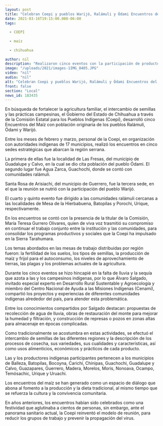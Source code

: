 ```yaml
---
layout: post
title: "Celebran Coepi y pueblos Warijó, Ralámuli y Ódami Encuentros del Maíz"
date: 2021-03-16T19:15:00.000-06:00
tags:
  
  - COEPI
  
  - maíz
  
  - chihuahua
  
author: nil
description: "Realizaron cinco eventos con la participación de productoras y productores indígenas de 17 municipios; en años anteriores constituían una festividad que aglutinaba a cientos de personas pero ante la pandemia se reinventó el modelo de reunión para prevenir la propagación del virus"
image: "/uploads/2021/images-1IMG_0405.JPG"
video: "nil"
audio: "nil"
alt: "Celebran Coepi y pueblos Warijó, Ralámuli y Ódami Encuentros del Maíz"
front: false
section: "Local"
news_id: 183435
---
```


En búsqueda de fortalecer la agricultura familiar, el intercambio de semillas y las prácticas campesinas, el Gobierno del Estado de Chihuahua a través de la Comisión Estatal para los Pueblos Indígenas (Coepi), desarrolló cinco Encuentros del Maíz con población originaria de los pueblos Ralámuli, Ódami y Warijó.

 

Entre los meses de febrero y marzo, personal de la Coepi, en organización con autoridades indígenas de 17 municipios, realizó los encuentros en cinco sedes estratégicas que abarcan la región serrana.

 

La primera de ellas fue la localidad de Las Fresas, del municipio de Guadalupe y Calvo, en la cual se dio cita población del pueblo Ódami. El segundo lugar fue Agua Zarca, Guachochi, donde se contó con comunidades ralámuli.

 

Santa Rosa de Arisiachi, del municipio de Guerrero, fue la tercera sede, en el que la reunión se nutrió con la participación del pueblo Warijó.

 

El cuarto y quinto evento fue dirigido a las comunidades ralámuli cercanas a las localidades de Mesa de la Hierbabuena, Batopilas y Porochi, Urique, respectivamente.

 

En los encuentros se contó con la presencia de la titular de la Comisión, María Teresa Gurrero Olivares, quien de viva voz trasmitió su compromiso en continuar el trabajo conjunto entre la institución y las comunidades, para consolidar los programas productivos y sociales que la Coepi ha impulsado en la Sierra Tarahumara.

 

Los temas abordados en las mesas de trabajo distribuidas por región fueron: la fertilidad de los suelos, los tipos de semillas, la producción de maíz y frijol para el autoconsumo, los niveles de aprovechamiento de tierras, las plagas y los problemas actuales de la agricultura.

 

Durante los cinco eventos se hizo hincapié en la falta de lluvia y la sequía que azota a las y los campesinos indígenas, por lo que Álvaro Salgado, invitado especial experto en Desarrollo Rural Sustentable y Agroecología y miembro del Centro Nacional de Ayuda a las Misiones Indígenas (Cenami), compartió los proyectos y experiencias de diferentes comunidades indígenas alrededor del país, para atender esta problemática.

 

Entre los conocimientos compartidos por Salgado destacan: propuestas de recolección de agua de lluvia, obras de restauración del monte para mejorar la humedad y filtración, y construcción de represas o pozos en zonas altas para almacenaje en épocas complicadas.

 

Como tradicionalmente se acostumbra en estas actividades, se efectuó el intercambio de semillas de las diferentes regiones y la descripción de los procesos de cosecha, sus variedades, sus cualidades y características, así como usos alimenticios, económicos y prácticos de cada producto.

 

Las y los productores indígenas participantes pertenecen a los municipios de Balleza, Batopilas, Bocoyna, Carichí, Chínipas, Guachochi, Guadalupe y Calvo, Guazapares, Guerrero, Madera, Morelos, Moris, Nonoava, Ocampo, Temósachic, Urique y Uruachi.

 

Los encuentros del maíz se han generado como un espacio de diálogo que abona al fomento a la producción y la dieta tradicional, al mismo tiempo que se refuerza la cultura y la convivencia comunitaria.

 

En años anteriores, los encuentros habían sido celebrados como una festividad que aglutinaba a cientos de personas, sin embargo, ante el panorama sanitario actual, la Coepi reinventó el modelo de reunión, para reducir los grupos de trabajo y prevenir la propagación del virus. 